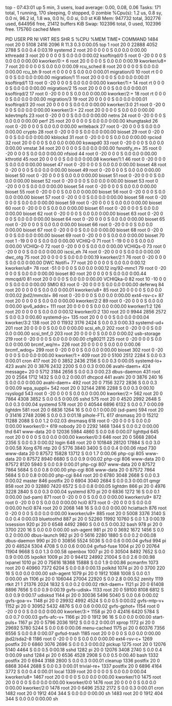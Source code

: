 top - 07:43:01 up 5 min,  3 users,  load average: 0.00, 0.08, 0.06
Tasks: 171 total,   1 running, 170 sleeping,   0 stopped,   0 zombie
%Cpu(s):  1.2 us,  0.8 sy,  0.0 ni, 96.2 id,  1.8 wa,  0.0 hi,  0.0 si,  0.0 st
KiB Mem:    947732 total,   302776 used,   644956 free,    21412 buffers
KiB Swap:   102396 total,        0 used,   102396 free.   175760 cached Mem

  PID USER      PR  NI    VIRT    RES    SHR S  %CPU %MEM     TIME+ COMMAND
 1484 root      20   0    5108   2416   2096 R  11.3  0.3   0:00.05 top
    1 root      20   0   22888   4052   2788 S   0.0  0.4   0:03.19 systemd
    2 root      20   0       0      0      0 S   0.0  0.0   0:00.00 kthreadd
    3 root      20   0       0      0      0 S   0.0  0.0   0:00.02 ksoftirqd/0
    5 root       0 -20       0      0      0 S   0.0  0.0   0:00.00 kworker/0:+
    6 root      20   0       0      0      0 S   0.0  0.0   0:00.19 kworker/u8+
    7 root      20   0       0      0      0 S   0.0  0.0   0:00.09 rcu_sched
    8 root      20   0       0      0      0 S   0.0  0.0   0:00.00 rcu_bh
    9 root      rt   0       0      0      0 S   0.0  0.0   0:00.01 migration/0
   10 root      rt   0       0      0      0 S   0.0  0.0   0:00.00 migration/1
   11 root      20   0       0      0      0 S   0.0  0.0   0:00.01 ksoftirqd/1
   13 root       0 -20       0      0      0 S   0.0  0.0   0:00.00 kworker/1:+
   14 root      rt   0       0      0      0 S   0.0  0.0   0:00.00 migration/2
   15 root      20   0       0      0      0 S   0.0  0.0   0:00.01 ksoftirqd/2
   17 root       0 -20       0      0      0 S   0.0  0.0   0:00.00 kworker/2:+
   18 root      rt   0       0      0      0 S   0.0  0.0   0:00.00 migration/3
   19 root      20   0       0      0      0 S   0.0  0.0   0:00.01 ksoftirqd/3
   20 root      20   0       0      0      0 S   0.0  0.0   0:00.00 kworker/3:0
   21 root       0 -20       0      0      0 S   0.0  0.0   0:00.00 kworker/3:+
   22 root      20   0       0      0      0 S   0.0  0.0   0:00.00 kdevtmpfs
   23 root       0 -20       0      0      0 S   0.0  0.0   0:00.00 netns
   24 root       0 -20       0      0      0 S   0.0  0.0   0:00.00 perf
   25 root      20   0       0      0      0 S   0.0  0.0   0:00.00 khungtaskd
   26 root       0 -20       0      0      0 S   0.0  0.0   0:00.00 writeback
   27 root       0 -20       0      0      0 S   0.0  0.0   0:00.00 crypto
   28 root       0 -20       0      0      0 S   0.0  0.0   0:00.00 bioset
   29 root       0 -20       0      0      0 S   0.0  0.0   0:00.00 kblockd
   31 root       0 -20       0      0      0 S   0.0  0.0   0:00.00 rpciod
   32 root      20   0       0      0      0 S   0.0  0.0   0:00.00 kswapd0
   33 root       0 -20       0      0      0 S   0.0  0.0   0:00.00 vmstat
   34 root      20   0       0      0      0 S   0.0  0.0   0:00.00 fsnotify_m+
   35 root       0 -20       0      0      0 S   0.0  0.0   0:00.00 nfsiod
   44 root       0 -20       0      0      0 S   0.0  0.0   0:00.00 kthrotld
   45 root      20   0       0      0      0 S   0.0  0.0   0:00.08 kworker/1:1
   46 root       0 -20       0      0      0 S   0.0  0.0   0:00.00 bioset
   47 root       0 -20       0      0      0 S   0.0  0.0   0:00.00 bioset
   48 root       0 -20       0      0      0 S   0.0  0.0   0:00.00 bioset
   49 root       0 -20       0      0      0 S   0.0  0.0   0:00.00 bioset
   50 root       0 -20       0      0      0 S   0.0  0.0   0:00.00 bioset
   51 root       0 -20       0      0      0 S   0.0  0.0   0:00.00 bioset
   52 root       0 -20       0      0      0 S   0.0  0.0   0:00.00 bioset
   53 root       0 -20       0      0      0 S   0.0  0.0   0:00.00 bioset
   54 root       0 -20       0      0      0 S   0.0  0.0   0:00.00 bioset
   55 root       0 -20       0      0      0 S   0.0  0.0   0:00.00 bioset
   56 root       0 -20       0      0      0 S   0.0  0.0   0:00.00 bioset
   57 root       0 -20       0      0      0 S   0.0  0.0   0:00.00 bioset
   58 root       0 -20       0      0      0 S   0.0  0.0   0:00.00 bioset
   59 root       0 -20       0      0      0 S   0.0  0.0   0:00.00 bioset
   60 root       0 -20       0      0      0 S   0.0  0.0   0:00.00 bioset
   61 root       0 -20       0      0      0 S   0.0  0.0   0:00.00 bioset
   62 root       0 -20       0      0      0 S   0.0  0.0   0:00.00 bioset
   63 root       0 -20       0      0      0 S   0.0  0.0   0:00.00 bioset
   64 root       0 -20       0      0      0 S   0.0  0.0   0:00.00 bioset
   65 root       0 -20       0      0      0 S   0.0  0.0   0:00.00 bioset
   66 root       0 -20       0      0      0 S   0.0  0.0   0:00.00 bioset
   67 root       0 -20       0      0      0 S   0.0  0.0   0:00.00 bioset
   68 root       0 -20       0      0      0 S   0.0  0.0   0:00.00 bioset
   69 root       0 -20       0      0      0 S   0.0  0.0   0:00.00 bioset
   70 root       1 -19       0      0      0 S   0.0  0.0   0:00.00 VCHIQ-0
   71 root       1 -19       0      0      0 S   0.0  0.0   0:00.00 VCHIQr-0
   72 root       0 -20       0      0      0 S   0.0  0.0   0:00.00 VCHIQs-0
   73 root       0 -20       0      0      0 S   0.0  0.0   0:00.00 iscsi_eh
   74 root       0 -20       0      0      0 S   0.0  0.0   0:00.00 dwc_otg
   75 root      20   0       0      0      0 S   0.0  0.0   0:00.19 kworker/2:1
   76 root       0 -20       0      0      0 S   0.0  0.0   0:00.00 DWC Notifi+
   77 root      20   0       0      0      0 S   0.0  0.0   0:00.12 kworker/u8+
   78 root     -51   0       0      0      0 S   0.0  0.0   0:00.12 irq/92-mmc1
   79 root       0 -20       0      0      0 S   0.0  0.0   0:00.00 bioset
   80 root      20   0       0      0      0 S   0.0  0.0   0:00.44 mmcqd/0
   81 root      20   0       0      0      0 S   0.0  0.0   0:00.00 VCHIQka-0
   82 root      10 -10       0      0      0 S   0.0  0.0   0:00.00 SMIO
   83 root       0 -20       0      0      0 S   0.0  0.0   0:00.00 deferwq
   84 root      20   0       0      0      0 S   0.0  0.0   0:00.01 kworker/u8+
   85 root      20   0       0      0      0 S   0.0  0.0   0:00.02 jbd2/mmcbl+
   86 root       0 -20       0      0      0 S   0.0  0.0   0:00.00 ext4-rsv-c+
   87 root      20   0       0      0      0 S   0.0  0.0   0:00.00 kworker/2:2
   89 root       0 -20       0      0      0 S   0.0  0.0   0:00.00 ipv6_addrc+
  111 root      20   0       0      0      0 S   0.0  0.0   0:00.00 kworker/1:2
  126 root      20   0       0      0      0 S   0.0  0.0   0:00.12 kworker/0:2
  130 root      20   0    9944   2856   2572 S   0.0  0.3   0:00.60 systemd-jo+
  135 root      20   0       0      0      0 S   0.0  0.0   0:00.04 kworker/3:2
  138 root      20   0   11932   3176   2424 S   0.0  0.3   0:00.33 systemd-ud+
  201 root      20   0       0      0      0 S   0.0  0.0   0:00.00 scsi_eh_0
  202 root       0 -20       0      0      0 S   0.0  0.0   0:00.00 scsi_tmf_0
  203 root      20   0       0      0      0 S   0.0  0.0   0:00.02 usb-storage
  219 root       0 -20       0      0      0 S   0.0  0.0   0:00.00 cfg80211
  225 root       0 -20       0      0      0 S   0.0  0.0   0:00.00 brcmf_wq/m+
  226 root      20   0       0      0      0 S   0.0  0.0   0:00.06 brcmf_wdog+
  299 root       0 -20       0      0      0 S   0.0  0.0   0:00.00 bioset
  302 root       0 -20       0      0      0 S   0.0  0.0   0:00.00 kworker/1:+
  409 root      20   0    5100   2512   2284 S   0.0  0.3   0:00.01 cron
  417 root      20   0    3852   2436   2156 S   0.0  0.3   0:00.05 systemd-lo+
  423 avahi     20   0    3876   2432   2200 S   0.0  0.3   0:00.06 avahi-daem+
  424 message+  20   0    5712   3184   2656 S   0.0  0.3   0:00.23 dbus-daemon
  431 root      20   0    2564   1712   1432 S   0.0  0.2   0:00.01 dhcpcd
  441 avahi     20   0    3876    240     16 S   0.0  0.0   0:00.00 avahi-daem+
  492 root      20   0    7156   3272   2836 S   0.0  0.3   0:00.09 wpa_suppli+
  542 root      20   0   32144   2816   2288 S   0.0  0.3   0:00.10 rsyslogd
  543 root       0 -20       0      0      0 S   0.0  0.0   0:00.00 kworker/2:+
  562 root      20   0    7864   4308   3852 S   0.0  0.5   0:00.05 sshd
  575 root      20   0    4520   2992   2648 S   0.0  0.3   0:00.04 systemd
  578 root      20   0   40544   6896   6132 S   0.0  0.7   0:00.09 lightdm
  581 root      20   0    6836   1264     16 S   0.0  0.1   0:00.00 (sd-pam)
  594 root      20   0   31416   2748   2096 S   0.0  0.3   0:01.18 pihole-FTL
  617 dnsmasq   20   0   15212  11288   2088 S   0.0  1.2   0:02.03 dnsmasq
  618 root       0 -20       0      0      0 S   0.0  0.0   0:00.00 kworker/0:+
  619 nobody    20   0    2292   1468   1344 S   0.0  0.2   0:00.00 thd
  641 www-data  20   0   12036   5984   4860 S   0.0  0.6   0:00.07 lighttpd
  645 root      20   0       0      0      0 S   0.0  0.0   0:00.00 kworker/0:3
  646 root      20   0    5668   2804   2356 S   0.0  0.3   0:00.02 login
  648 root      20   0  101848  28120  17884 S   0.0  3.0   0:00.58 Xorg
  676 ntp       20   0    5776   3840   3400 S   0.0  0.4   0:00.06 ntpd
  730 www-data  20   0   87572  15828  13712 S   0.0  1.7   0:00.06 php-cgi
  805 www-data  20   0   87572   8940   6680 S   0.0  0.9   0:00.02 php-cgi
  806 www-data  20   0   87572   8120   5940 S   0.0  0.9   0:00.01 php-cgi
  807 www-data  20   0   87572   7864   5684 S   0.0  0.8   0:00.00 php-cgi
  808 www-data  20   0   87572   7864   5684 S   0.0  0.8   0:00.00 php-cgi
  844 root      20   0    6780   3048   2668 S   0.0  0.3   0:00.02 master
  846 postfix   20   0    6904   3040   2684 S   0.0  0.3   0:00.01 qmgr
  858 root      20   0   32880   7420   6572 S   0.0  0.8   0:00.05 lightdm
  866 pi        20   0    4976   3228   2840 S   0.0  0.3   0:00.04 systemd
  870 pi        20   0    6836   1272     16 S   0.0  0.1   0:00.00 (sd-pam)
  871 root       0 -20       0      0      0 S   0.0  0.0   0:00.00 kworker/u9+
  872 root       0 -20       0      0      0 S   0.0  0.0   0:00.00 hci0
  873 root       0 -20       0      0      0 S   0.0  0.0   0:00.00 hci0
  874 root      20   0    2068    148     16 S   0.0  0.0   0:00.00 hciattach
  876 root       0 -20       0      0      0 S   0.0  0.0   0:00.00 kworker/u9+
  885 root      20   0    5008   3376   3140 S   0.0  0.4   0:00.03 bluetoothd
  887 pi        20   0   52260  11992  10760 S   0.0  1.3   0:00.19 lxsession
  920 pi        20   0    6548   4492   2860 S   0.0  0.5   0:00.32 bash
  978 pi        20   0    3700    220     16 S   0.0  0.0   0:00.00 ssh-agent
  981 pi        20   0    3692   1672   1456 S   0.0  0.2   0:00.00 dbus-launch
  982 pi        20   0    5616   2280   1880 S   0.0  0.2   0:00.08 dbus-daemon
  990 pi        20   0   30856   5524   5036 S   0.0  0.6   0:00.04 gvfsd
  994 pi        20   0   48524   5304   4708 S   0.0  0.6   0:00.04 gvfsd-fuse
 1004 pi        20   0   20764  11904   9668 S   0.0  1.3   0:00.58 openbox
 1007 pi        20   0   30504   8492   7652 S   0.0  0.9   0:00.05 lxpolkit
 1009 pi        20   0   94412  24992  21004 S   0.0  2.6   0:00.98 lxpanel
 1010 pi        20   0   75616  18368  15888 S   0.0  1.9   0:00.86 pcmanfm
 1073 root      20   0   40960   7372   6204 S   0.0  0.8   0:00.13 polkitd
 1074 pi        20   0    3700    220     16 S   0.0  0.0   0:00.00 ssh-agent
 1079 pi        20   0    1912   1088   1008 S   0.0  0.1   0:00.00 sh
 1106 pi        20   0  106044  27004  22920 S   0.0  2.8   0:00.52 zenity
 1119 rtkit     21   1   21376   2024   1832 S   0.0  0.2   0:00.02 rtkit-daem+
 1121 pi        20   0   61408   8896   7656 S   0.0  0.9   0:00.19 gvfs-udisk+
 1133 root      20   0   59100   8108   6812 S   0.0  0.9   0:00.17 udisksd
 1144 pi        20   0   30036   5496   5040 S   0.0  0.6   0:00.02 gvfs-goa-v+
 1148 pi        20   0   29932   4992   4524 S   0.0  0.5   0:00.02 gvfs-mtp-v+
 1152 pi        20   0   30952   5432   4876 S   0.0  0.6   0:00.02 gvfs-gphot+
 1154 root       0 -20       0      0      0 S   0.0  0.0   0:00.00 kworker/3:+
 1158 pi        20   0   42416   6420   5784 S   0.0  0.7   0:00.03 gvfs-afc-v+
 1166 pi        20   0    1912     96     16 S   0.0  0.0   0:00.00 start-puls+
 1167 pi        20   0    5796   2036   1912 S   0.0  0.2   0:00.01 xprop
 1172 pi        20   0   29692   5780   5244 S   0.0  0.6   0:00.06 menu-cached
 1175 pi        20   0   60376   7356   6556 S   0.0  0.8   0:00.07 gvfsd-trash
 1185 root      20   0       0      0      0 S   0.0  0.0   0:00.00 jbd2/sda2-8
 1186 root       0 -20       0      0      0 S   0.0  0.0   0:00.00 ext4-rsv-c+
 1269 postfix   20   0    6860   3076   2696 S   0.0  0.3   0:00.02 pickup
 1275 root      20   0   12076   5140   4464 S   0.0  0.5   0:00.18 sshd
 1282 pi        20   0   12076   3408   2740 S   0.0  0.4   0:00.09 sshd
 1284 pi        20   0    6536   4528   2908 S   0.0  0.5   0:00.40 bash
 1332 postfix   20   0    6944   3188   2800 S   0.0  0.3   0:00.01 cleanup
 1336 postfix   20   0    6868   3044   2688 S   0.0  0.3   0:00.01 trivial-re+
 1337 postfix   20   0    6896   4164   3772 S   0.0  0.4   0:00.01 local
 1339 root      20   0       0      0      0 S   0.0  0.0   0:00.04 kworker/u8+
 1467 root      20   0       0      0      0 S   0.0  0.0   0:00.00 kworker/1:0
 1475 root      20   0       0      0      0 S   0.0  0.0   0:00.00 kworker/0:0
 1476 root      20   0       0      0      0 S   0.0  0.0   0:00.00 kworker/2:0
 1478 root      20   0    6496   2532   2172 S   0.0  0.3   0:00.01 cron
 1482 root      20   0    1912    404    344 S   0.0  0.0   0:00.00 sh
 1483 root      20   0    1912    404    344 S   0.0  0.0   0:00.00 sh
